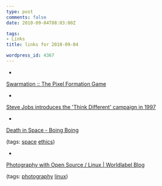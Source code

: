 ```yaml
---
type: post
comments: false
date: 2010-09-04T08:03:00Z

tags:
- Links
title: links for 2010-09-04

wordpress_id: 4367
---
```


* 
                

[Swarmation :: The Pixel Formation Game](http://swarmation.com/)




            
  * 
                

[Steve Jobs introduces the 'Think Different' campaign in 1997](http://kottke.org/10/09/think-different)




            
  * 
                

[Death in Space - Boing Boing](http://boingboing.net/2010/09/02/death-in-space.html)



                

(tags: [space](http://delicious.com/matthewjones/space) [ethics](http://delicious.com/matthewjones/ethics))


            
  * 
                

[Photography with Open Source / Linux | Worldlabel Blog](http://blog.worldlabel.com/2010/photography-with-open-source-linux.html)



                

(tags: [photography](http://delicious.com/matthewjones/photography) [linux](http://delicious.com/matthewjones/linux))


            
